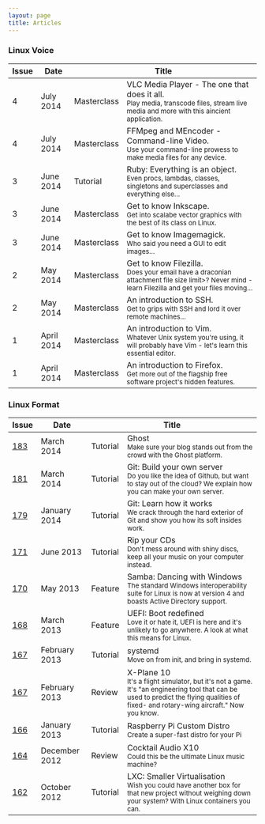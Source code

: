 ```yaml
---
layout: page
title: Articles
---
```


### Linux Voice

<table>
  <thead>
    <tr>
      <th>Issue</th>
      <th>Date</th>
      <th colspan=2>Title</th>
    </tr>
  </thead>
  <tbody>
    <tr>
      <td>4</a></td>
      <td>July 2014</td>
      <td>Masterclass</td>
      <td>VLC Media Player - The one that does it all.<br><small>Play media, transcode files, stream live media and more with this aincient application.</small></td>
    </tr>
    <tr>
      <td>4</a></td>
      <td>July 2014</td>
      <td>Masterclass</td>
      <td>FFMpeg and MEncoder - Command-line Video.<br><small>Use your command-line prowess to make media files for any device.</small></td>
    </tr>
    <tr>
      <td>3</a></td>
      <td>June 2014</td>
      <td>Tutorial</td>
      <td>Ruby: Everything is an object.<br><small>Even procs, lambdas, classes, singletons and superclasses and everything else&hellip;</small></td>
    </tr>
    <tr>
      <td>3</a></td>
      <td>June 2014</td>
      <td>Masterclass</td>
      <td>Get to know Inkscape.<br><small>Get into scalabe vector graphics with the best of its class on Linux.</small></td>
    </tr>
    <tr>
      <td>3</a></td>
      <td>June 2014</td>
      <td>Masterclass</td>
      <td>Get to know Imagemagick.<br><small>Who said you need a GUI to edit images&hellip;</small></td>
    </tr>
    <tr>
      <td>2</a></td>
      <td>May 2014</td>
      <td>Masterclass</td>
      <td>Get to know Filezilla.<br><small>Does your email have a draconian attachment file size limit>? Never mind - learn Filezilla and get your files moving&hellip;</small></td>
    </tr>
    <tr>
      <td>2</a></td>
      <td>May 2014</td>
      <td>Masterclass</td>
      <td>An introduction to SSH.<br><small>Get to grips with SSH and lord it over remote machines&hellip;</small></td>
    </tr>
    <tr>
      <td>1</a></td>
      <td>April 2014</td>
      <td>Masterclass</td>
      <td>An introduction to Vim.<br><small>Whatever Unix system you're using, it will probably have Vim - let's learn this essential editor.</small></td>
    </tr>
    <tr>
      <td>1</a></td>
      <td>April 2014</td>
      <td>Masterclass</td>
      <td>An introduction to Firefox.<br><small>Get more out of the flagship free software project's hidden features.</small></td>
    </tr>
  </tbody>
</table>


### Linux Format

<table>
  <thead>
    <tr>
      <th>Issue</th>
      <th>Date</th>
      <th colspan=2>Title</th>
    </tr>
  </thead>
  <tbody>
    <tr>
      <td><a href="http://www.linuxformat.com/archives?issue=183">183</a></td>
      <td>March 2014</td>
      <td>Tutorial</td>
      <td>Ghost<br><small>Make sure your blog stands out from the crowd with the Ghost platform.</small></td>
    </tr>
    <tr>
      <td><a href="http://www.linuxformat.com/archives?issue=181">181</a></td>
      <td>March 2014</td>
      <td>Tutorial</td>
      <td>Git: Build your own server<br><small>Do you like the idea of Github, but want to stay out of the cloud? We explain how you can make your own server.</small></td>
    </tr>
    <tr>
      <td><a href="http://www.linuxformat.com/archives?issue=179">179</a></td>
      <td>January 2014</td>
      <td>Tutorial</td>
      <td>Git: Learn how it works<br><small>We crack through the hard exterior of Git and show you how its soft insides work.</small></td>
    </tr>
    <tr>
      <td><a href="http://www.linuxformat.com/archives?issue=171">171</a></td>
      <td>June 2013</td>
      <td>Tutorial</td>
      <td>Rip your CDs<br><small>Don't mess around with shiny discs, keep all your music on your computer instead.</small></td>
    </tr>
    <tr>
      <td><a href="http://www.linuxformat.com/archives?issue=170">170</a></td>
      <td>May 2013</td>
      <td>Feature</td>
      <td>Samba: Dancing with Windows<br><small>The standard Windows interoperability suite for Linux is now at version 4 and boasts Active Directory support.</small></td>
    </tr>
    <tr>
      <td><a href="http://www.linuxformat.com/archives?issue=168">168</a></td>
      <td>March 2013</td>
      <td>Feature</td>
      <td>UEFI: Boot redefined<br><small>Love it or hate it, UEFI is here and it's unlikely to go anywhere. A look at what this means for Linux.</small></td>
    </tr>
    <tr>
      <td><a href="http://www.linuxformat.com/archives?issue=167">167</a></td>
      <td>February 2013</td>
      <td>Tutorial</td>
      <td>systemd<br><small>Move on from init, and bring in systemd.</small></td>
    </tr>
    <tr>
      <td><a href="http://www.linuxformat.com/archives?issue=167">167</a></td>
      <td>February 2013</td>
      <td>Review</td>
      <td>X-Plane 10<br><small>It's a flight simulator, but it's not a game. It's "an engineering tool that can be used to predict the flying qualities of fixed- and rotary-wing aircraft." Now you know.<small></td>
    </tr>
    <tr>
      <td><a href="http://www.linuxformat.com/archives?issue=166">166</a></td>
      <td>January 2013</td>
      <td>Tutorial</td>
      <td>Raspberry Pi Custom Distro<br><small>Create a super-fast distro for your Pi<small></td>
    </tr>
    <tr>
      <td><a href="http://www.linuxformat.com/archives?issue=164">164</a></td>
      <td>December 2012</td>
      <td>Review</td>
      <td>Cocktail Audio X10<br><small>Could this be the ultimate Linux music machine?</small></td>
    </tr>
    <tr>
      <td><a href="http://www.linuxformat.com/archives?issue=162">162</a></td>
      <td>October 2012</td>
      <td>Tutorial</td>
      <td>LXC: Smaller Virtualisation<br><small>Wish you could have another box for that new project without weighing down your system? With Linux containers you can.</small></td>
    </tr>
  </tbody>
</table>


